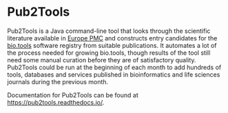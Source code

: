 # Pub2Tools

Pub2Tools is a Java command-line tool that looks through the scientific literature available in [Europe PMC](https://europepmc.org/) and constructs entry candidates for the [bio.tools](https://bio.tools/) software registry from suitable publications. It automates a lot of the process needed for growing bio.tools, though results of the tool still need some manual curation before they are of satisfactory quality. Pub2Tools could be run at the beginning of each month to add hundreds of tools, databases and services published in bioinformatics and life sciences journals during the previous month.

Documentation for Pub2Tools can be found at https://pub2tools.readthedocs.io/.
